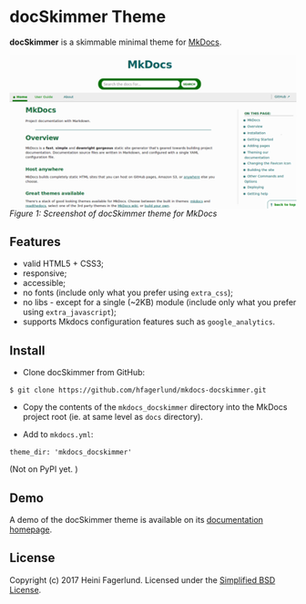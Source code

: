 # docSkimmer Theme

**docSkimmer** is a skimmable minimal theme for [MkDocs](https://github.com/mkdocs/mkdocs/).

<img style="max-width:100%;" alt="Screenshot of docSkimmer theme for MkDocs" src="/screenshots/screenshot_docskimmer-theme.png" align="center" /><br />
*Figure 1: Screenshot of docSkimmer theme for MkDocs*

## Features

* valid HTML5 + CSS3;
* responsive;
* accessible;
* no fonts (include only what you prefer using `extra_css`);
* no libs - except for a single (~2KB) module (include only what you prefer using `extra_javascript`);
* supports Mkdocs configuration features such as `google_analytics`.

## Install

* Clone docSkimmer from GitHub:

```
$ git clone https://github.com/hfagerlund/mkdocs-docskimmer.git

```

* Copy the contents of the `mkdocs_docskimmer` directory into the MkDocs project root (ie. at same level as `docs` directory).

* Add to `mkdocs.yml`:

```
theme_dir: 'mkdocs_docskimmer'

```

(Not on PyPI yet. )

## Demo

A demo of the docSkimmer theme is available on its [documentation homepage](https://hfagerlund.github.io/mkdocs-docskimmer/).


## License
Copyright (c) 2017 Heini Fagerlund. Licensed under the [Simplified BSD License](https://github.com/hfagerlund/mkdocs-docskimmer/blob/master/LICENSE).
